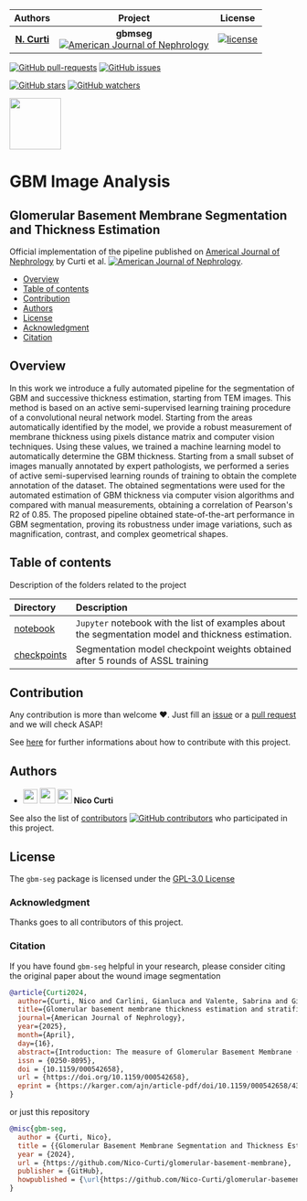 | **Authors**  | **Project** | **License** |
|:------------:|:-----------:|:-----------:|
| [**N. Curti**](https://github.com/Nico-Curti) | **gbmseg**<br>[![American Journal of Nephrology](https://img.shields.io/badge/AJN-10.1159.000542658-g.svg)](https://karger.com/ajn/article-abstract/doi/10.1159/000542658/925719/Glomerular-basement-membrane-thickness-estimation?redirectedFrom=fulltext) | [![license](https://img.shields.io/github/license/Nico-Curti/glomerular-basement-membrane.svg)](https://github.com/Nico-Curti/glomerular-basement-membrane/blob/main/LICENSE) |

[![GitHub pull-requests](https://img.shields.io/github/issues-pr/Nico-Curti/glomerular-basement-membrane.svg?style=plastic)](https://github.com/Nico-Curti/glomerular-basement-membrane/pulls)
[![GitHub issues](https://img.shields.io/github/issues/Nico-Curti/glomerular-basement-membrane.svg?style=plastic)](https://github.com/Nico-Curti/glomerular-basement-membrane/issues)

[![GitHub stars](https://img.shields.io/github/stars/Nico-Curti/glomerular-basement-membrane.svg?label=Stars&style=social)](https://github.com/Nico-Curti/glomerular-basement-membrane/stargazers)
[![GitHub watchers](https://img.shields.io/github/watchers/Nico-Curti/glomerular-basement-membrane.svg?label=Watch&style=social)](https://github.com/Nico-Curti/glomerular-basement-membrane/watchers)

<a href="https://github.com/UniboDIFABiophysics">
  <div class="image">
    <img src="https://cdn.rawgit.com/physycom/templates/697b327d/logo_unibo.png" width="90" height="90">
  </div>
</a>

# GBM Image Analysis

## Glomerular Basement Membrane Segmentation and Thickness Estimation

Official implementation of the pipeline published on [Americal Journal of Nephrology](https://doi.org/10.1159/000542658) by Curti et al. [![American Journal of Nephrology](https://img.shields.io/badge/AJN-10.1159.000542658-g.svg)](https://karger.com/ajn/article-abstract/doi/10.1159/000542658/925719/Glomerular-basement-membrane-thickness-estimation?redirectedFrom=fulltext).

* [Overview](#overview)
* [Table of contents](#table-of-contents)
* [Contribution](#contribution)
* [Authors](#authors)
* [License](#license)
* [Acknowledgment](#acknowledgment)
* [Citation](#citation)

## Overview

In this work we introduce a fully automated pipeline for the segmentation of GBM and successive thickness estimation, starting from TEM images.
This method is based on an active semi-supervised learning training procedure of a convolutional neural network model.
Starting from the areas automatically identified by the model, we provide a robust measurement of membrane thickness using pixels distance matrix and computer vision techniques.
Using these values, we trained a machine learning model to automatically determine the GBM thickness.
Starting from a small subset of images manually annotated by expert pathologists, we performed a series of active semi-supervised learning rounds of training to obtain the complete annotation of the dataset.
The obtained segmentations were used for the automated estimation of GBM thickness via computer vision algorithms and compared with manual measurements, obtaining a correlation of Pearson's R2 of 0.85.
The proposed pipeline obtained state-of-the-art performance in GBM segmentation, proving its robustness under image variations, such as magnification, contrast, and complex geometrical shapes.

## Table of contents

Description of the folders related to the project

| **Directory** |  **Description**                                                                |
|:--------------|:--------------------------------------------------------------------------------|
| [notebook](https://github.com/Nico-Curti/glomerular-basement-membrane/blob/main/notebook)       | `Jupyter` notebook with the list of examples about the segmentation model and thickness estimation. |
| [checkpoints](https://github.com/Nico-Curti/glomerular-basement-membrane/blob/main/checkpoints) | Segmentation model checkpoint weights obtained after 5 rounds of ASSL training |

## Contribution

Any contribution is more than welcome :heart:. Just fill an [issue](https://github.com/Nico-Curti/glomerular-basement-membrane/issues/new/choose) or a [pull request](https://github.com/Nico-Curti/glomerular-basement-membrane/compare) and we will check ASAP!

See [here](https://github.com/Nico-Curti/glomerular-basement-membrane/blob/main/.github/CONTRIBUTING.md) for further informations about how to contribute with this project.

## Authors

* <img src="https://avatars0.githubusercontent.com/u/24650975?s=400&v=4" width="25px"> [<img src="https://github.githubassets.com/images/modules/logos_page/GitHub-Mark.png" width="27px">](https://github.com/Nico-Curti) [<img src="https://cdn.rawgit.com/physycom/templates/697b327d/logo_unibo.png" width="25px">](https://www.unibo.it/sitoweb/nico.curti2) **Nico Curti**

See also the list of [contributors](https://github.com/Nico-Curti/glomerular-basement-membrane/contributors) [![GitHub contributors](https://img.shields.io/github/contributors/Nico-Curti/glomerular-basement-membrane.svg?style=plastic)](https://github.com/Nico-Curti/glomerular-basement-membrane/graphs/contributors/) who participated in this project.

## License

The `gbm-seg` package is licensed under the [GPL-3.0 License](https://github.com/Nico-Curti/glomerular-basement-membrane/blob/main/LICENSE)

### Acknowledgment

Thanks goes to all contributors of this project.

### Citation

If you have found `gbm-seg` helpful in your research, please consider citing the original paper about the wound image segmentation

```BibTex
@article{Curti2024,
  author={Curti, Nico and Carlini, Gianluca and Valente, Sabrina and Giampieri, Enrico and Merlotti, Alessandra and Dall'Olio, Daniele and Sala, Claudia and Marcelli, Emanuela and La Manna, Gaetano and Castellani, Gastone and Pasquinelli, Gianandrea},
  title={Glomerular basement membrane thickness estimation and stratification via active semi-supervised learning model},
  journal={American Journal of Nephrology},
  year={2025},
  month={April},
  day={16},
  abstract={Introduction: The measure of Glomerular Basement Membrane (GBM) thickness is used as diagnostic criteria for kidney glomerular diseases. The GBM thickness measurement, a time-consuming task, is performed by expert pathologists on transmission electron microscopy (TEM) images, therefore, it is affected by subjectivity and reproducibility issues. Methods: Here we introduce a fully automated pipeline for the GBM segmentation and successive thickness estimation, starting from TEM images. This method is based on an active semi-supervised learning training procedure of a convolutional neural network model. Starting from the areas automatically identified by the model, we provide a robust measurement of membrane thickness using pixels distance matrix and computer vision techniques. Using these values, we trained a machine learning model to automatically determine the GBM thickness. To verify the accuracy of the method, we compared the predicted results with the full iconographic materials and diagnostic record reports from 42 renal biopsies having normal-thick (n. 21), thin- (n. 10), thick-GBM (n. 11). Results: The obtained segmentations were used for the automated estimation of GBM thickness via computer vision algorithms and compared with manual measurements, obtaining a correlation of Pearson’s R2 of 0.85. The GBM thickness was stratified into 3 classes, namely normal, thin, thick with a 0.63 Matthews correlation coefficient and a 0.76 accuracy. Conclusion: The proposed pipeline obtained state-of-the-art performance in GBM segmentation, proving its robustness under image variations, such as magnification, contrast, and complex geometrical shapes. Automated measures could assist clinicians in standard clinical practice speeding up routine procedures with high diagnostic accuracy.},
  issn = {0250-8095},
  doi = {10.1159/000542658},
  url = {https://doi.org/10.1159/000542658},
  eprint = {https://karger.com/ajn/article-pdf/doi/10.1159/000542658/4365803/000542658.pdf},
}
```

or just this repository

```BibTex
@misc{gbm-seg,
  author = {Curti, Nico},
  title = {{Glomerular Basement Membrane Segmentation and Thickness Estimation}},
  year = {2024},
  url = {https://github.com/Nico-Curti/glomerular-basement-membrane},
  publisher = {GitHub},
  howpublished = {\url{https://github.com/Nico-Curti/glomerular-basement-membrane}}
}
```

